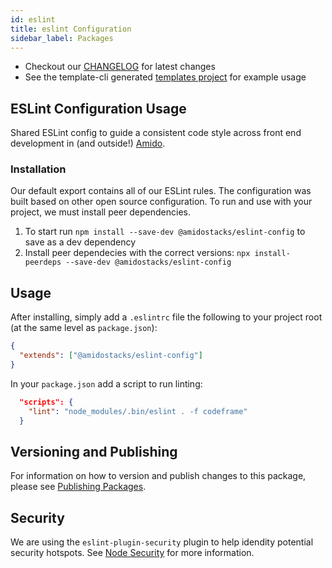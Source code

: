 ```yaml
---
id: eslint
title: eslint Configuration
sidebar_label: Packages
---
```


- Checkout our [CHANGELOG](./CHANGELOG.md) for latest changes
- See the template-cli generated
  [templates project](../template-cli/templates/src/ssr/package.json) for
  example usage

## ESLint Configuration Usage

Shared ESLint config to guide a consistent code style across front end
development in (and outside!) [Amido](https://amido.com).

### Installation

Our default export contains all of our ESLint rules. The configuration was built
based on other open source configuration. To run and use with your project, we
must install peer dependencies.

1. To start run `npm install --save-dev @amidostacks/eslint-config` to save as a
   dev dependency
2. Install peer dependecies with the correct versions:
   `npx install-peerdeps --save-dev @amidostacks/eslint-config`

## Usage

After installing, simply add a `.eslintrc` file the following to your project
root (at the same level as `package.json`):

```json
{
  "extends": ["@amidostacks/eslint-config"]
}
```

In your `package.json` add a script to run linting:

```json
  "scripts": {
    "lint": "node_modules/.bin/eslint . -f codeframe"
  }
```

## Versioning and Publishing

For information on how to version and publish changes to this package, please
see [Publishing Packages](../../docs/publishing.md).

## Security

We are using the `eslint-plugin-security` plugin to help idendity potential
security hotspots. See
[Node Security](https://github.com/nodesecurity/eslint-plugin-security) for more
information.
